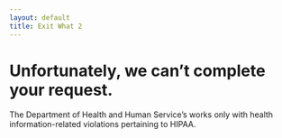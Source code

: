 ```yaml
---
layout: default
title: Exit What 2
---
```


# Unfortunately, we can’t complete your request.

The Department of Health and Human Service’s works only with health information-related violations pertaining to HIPAA. 